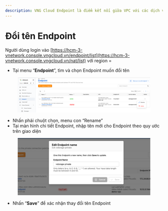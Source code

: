 ```yaml
---
description: VNG Cloud Endpoint là điểm kết nối giữa VPC với các dịch vụ của VNG Cloud
---
```


# Đổi tên Endpoint

Người dùng login vào [https://hcm-3-vnetwork.console.vngcloud.vn/endpoint/list](https://hcm-3-vnetwork.console.vngcloud.vn/nat/list) với region =&#x20;

* Tại menu “**Endpoint**”, tìm và chọn Endpoint muốn đổi tên

<figure><img src="../../.gitbook/assets/image (961).png" alt=""><figcaption></figcaption></figure>

* Nhấn phải chuột chọn, menu con “Rename”
* Tại màn hình chi tiết Endpoint, nhập tên mới cho Endpoint theo quy ước trên giao diện

<figure><img src="../../.gitbook/assets/image (962).png" alt=""><figcaption></figcaption></figure>

* Nhấn “**Save**” để xác nhận thay đổi tên Endpoint
